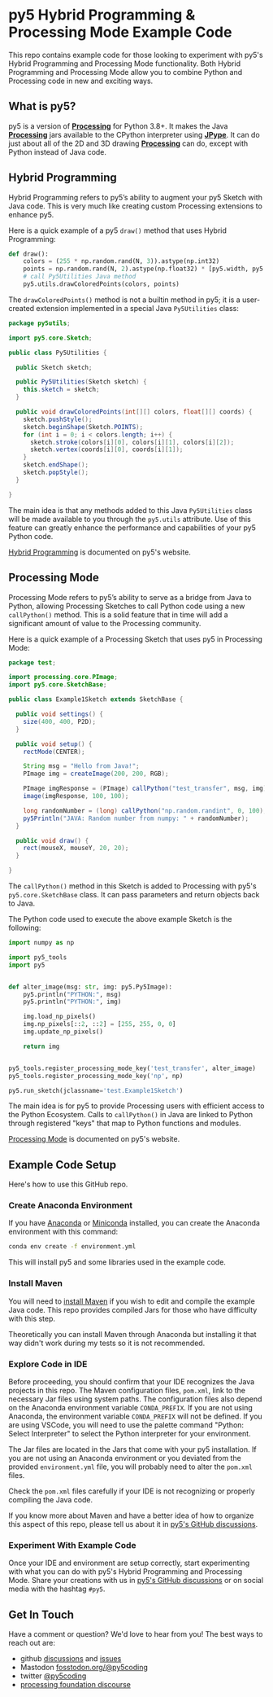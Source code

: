 # py5 Hybrid Programming & Processing Mode Example Code

This repo contains example code for those looking to experiment with py5's Hybrid Programming and Processing Mode functionality. Both Hybrid Programming and Processing Mode allow you to combine Python and Processing code in new and exciting ways.

## What is py5?

py5 is a version of [**Processing**][processing] for Python 3.8+. It makes the Java [**Processing**][processing] jars available to the CPython interpreter using [**JPype**][jpype]. It can do just about all of the 2D and 3D drawing [**Processing**][processing] can do, except with Python instead of Java code.

## Hybrid Programming

Hybrid Programming refers to py5’s ability to augment your py5 Sketch with Java code. This is very much like creating custom Processing extensions to enhance py5.

Here is a quick example of a py5 `draw()` method that uses Hybrid Programming:

```python
def draw():
    colors = (255 * np.random.rand(N, 3)).astype(np.int32)
    points = np.random.rand(N, 2).astype(np.float32) * [py5.width, py5.height]
    # call Py5Utilities Java method
    py5.utils.drawColoredPoints(colors, points)
```

The `drawColoredPoints()` method is not a builtin method in py5; it is a user-created extension implemented in a special Java `Py5Utilities` class:

```java
package py5utils;

import py5.core.Sketch;

public class Py5Utilities {

  public Sketch sketch;

  public Py5Utilities(Sketch sketch) {
    this.sketch = sketch;
  }

  public void drawColoredPoints(int[][] colors, float[][] coords) {
    sketch.pushStyle();
    sketch.beginShape(Sketch.POINTS);
    for (int i = 0; i < colors.length; i++) {
      sketch.stroke(colors[i][0], colors[i][1], colors[i][2]);
      sketch.vertex(coords[i][0], coords[i][1]);
    }
    sketch.endShape();
    sketch.popStyle();
  }

}
```

The main idea is that any methods added to this Java `Py5Utilities` class will be made available to you through the `py5.utils` attribute. Use of this feature can greatly enhance the performance and capabilities of your py5 Python code.

[Hybrid Programming](http://py5coding.org/content/hybrid_programming.html) is documented on py5's website.

## Processing Mode

Processing Mode refers to py5’s ability to serve as a bridge from Java to Python, allowing Processing Sketches to call Python code using a new `callPython()` method. This is a solid feature that in time will add a significant amount of value to the Processing community.

Here is a quick example of a Processing Sketch that uses py5 in Processing Mode:

```java
package test;

import processing.core.PImage;
import py5.core.SketchBase;

public class Example1Sketch extends SketchBase {

  public void settings() {
    size(400, 400, P2D);
  }

  public void setup() {
    rectMode(CENTER);

    String msg = "Hello from Java!";
    PImage img = createImage(200, 200, RGB);

    PImage imgResponse = (PImage) callPython("test_transfer", msg, img);
    image(imgResponse, 100, 100);

    long randomNumber = (long) callPython("np.random.randint", 0, 100);
    py5Println("JAVA: Random number from numpy: " + randomNumber);
  }

  public void draw() {
    rect(mouseX, mouseY, 20, 20);
  }

}
```

The `callPython()` method in this Sketch is added to Processing with py5's `py5.core.SketchBase` class. It can pass parameters and return objects back to Java.

The Python code used to execute the above example Sketch is the following:

```python
import numpy as np

import py5_tools
import py5


def alter_image(msg: str, img: py5.Py5Image):
    py5.println("PYTHON:", msg)
    py5.println("PYTHON:", img)

    img.load_np_pixels()
    img.np_pixels[::2, ::2] = [255, 255, 0, 0]
    img.update_np_pixels()

    return img


py5_tools.register_processing_mode_key('test_transfer', alter_image)
py5_tools.register_processing_mode_key('np', np)

py5.run_sketch(jclassname='test.Example1Sketch')
```

The main idea is for py5 to provide Processing users with efficient access to the Python Ecosystem. Calls to `callPython()` in Java are linked to Python through registered "keys" that map to Python functions and modules.

[Processing Mode](http://py5coding.org/content/processing_mode.html) is documented on py5's website.

## Example Code Setup

Here's how to use this GitHub repo.

### Create Anaconda Environment

If you have [Anaconda][anaconda] or [Miniconda][miniconda] installed, you can create the Anaconda environment with this command:

```bash
conda env create -f environment.yml
```

This will install py5 and some libraries used in the example code.

### Install Maven

You will need to [install Maven](https://maven.apache.org/install.html) if you wish to edit and compile the example Java code. This repo provides compiled Jars for those who have difficulty with this step.

Theoretically you can install Maven through Anaconda but installing it that way didn't work during my tests so it is not recommended.

### Explore Code in IDE

Before proceeding, you should confirm that your IDE recognizes the Java projects in this repo. The Maven configuration files, `pom.xml`, link to the necessary Jar files using system paths. The configuration files also depend on the Anaconda environment variable `CONDA_PREFIX`. If you are not using Anaconda, the environment variable `CONDA_PREFIX` will not be defined. If you are using VSCode, you will need to use the palette command "Python: Select Interpreter" to select the Python interpreter for your environment.

The Jar files are located in the Jars that come with your py5 installation. If you are not using an Anaconda environment or you deviated from the provided `environment.yml` file, you will probably need to alter the `pom.xml` files.

Check the `pom.xml` files carefully if your IDE is not recognizing or properly compiling the Java code.

If you know more about Maven and have a better idea of how to organize this aspect of this repo, please tell us about it in [py5's GitHub discussions][py5_github_discussions].

### Experiment With Example Code

Once your IDE and environment are setup correctly, start experimenting with what you can do with py5's Hybrid Programming and Processing Mode. Share your creations with us in [py5's GitHub discussions][py5_github_discussions] or on social media with the hashtag `#py5`.

## Get In Touch

Have a comment or question? We'd love to hear from you! The best ways to reach out are:

* github [discussions](https://github.com/py5coding/py5generator/discussions) and [issues](https://github.com/py5coding/py5generator/issues)
* Mastodon <a rel="me" href="https://fosstodon.org/@py5coding">fosstodon.org/@py5coding</a>
* twitter [@py5coding](https://twitter.com/py5coding)
* [processing foundation discourse](https://discourse.processing.org/)

[py5_github_discussions]: https://github.com/py5coding/py5generator/discussions
[processing]: https://github.com/processing/processing4
[jpype]: https://github.com/jpype-project/jpype

[anaconda]: https://docs.anaconda.com/anaconda/install/
[miniconda]: https://conda.io/projects/conda/en/stable/user-guide/install/index.html
